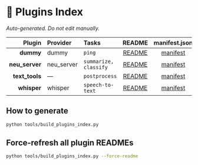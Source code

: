 # 🔗 Plugins Index

_Auto-generated. Do not edit manually._


| Plugin | Provider | Tasks | README | manifest.json | plugin.py |
|-------:|:---------|:------|:------:|:-------------:|:---------:|
| **dummy** | dummy | `ping` | [README](../app/plugins/dummy/README.md) | [manifest](../app/plugins/dummy/manifest.json) | [plugin](../app/plugins/dummy/plugin.py) |
| **neu_server** | neu_server | `summarize, classify` | [README](../app/plugins/neu_server/README.md) | [manifest](../app/plugins/neu_server/manifest.json) | [plugin](../app/plugins/neu_server/plugin.py) |
| **text_tools** | — | `postprocess` | [README](../app/plugins/text_tools/README.md) | [manifest](../app/plugins/text_tools/manifest.json) | [plugin](../app/plugins/text_tools/plugin.py) |
| **whisper** | whisper | `speech-to-text` | [README](../app/plugins/whisper/README.md) | [manifest](../app/plugins/whisper/manifest.json) | [plugin](../app/plugins/whisper/plugin.py) |

## How to generate
```bash
python tools/build_plugins_index.py
```

## Force-refresh all plugin READMEs
```bash
python tools/build_plugins_index.py --force-readme
```
